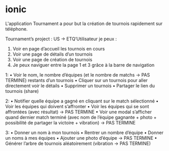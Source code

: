 # ionic

L'application Tournament a pour but la création de tournois rapidement sur téléphone.

Tournament’s project : 
US -> ETQ’Utilisateur je peux :

1.	Voir en page d’accueil les tournois en cours
2.	Voir une page de détails d’un tournois
3.	Voir une page de création de tournois
4.	Je peux naviguer entre la page 1 et 3 grâce à la barre de navigation


1:
•	Voir le nom, le nombre d’équipes (et le nombre de matchs -> PAS TERMINE) restants d’un tournois
•	Cliquer sur un tournois pour aller directement voir le détails
•	Supprimer un tournois
•	Partager le lien du tournois (share)

2:
•	Notifier quelle équipe a gagné en cliquant sur le match sélectionné
•	Voir les équipes qui doivent s’affronter
•	Voir les équipes qui se sont affrontées (avec résultat) -> PAS TERMINE
•	Voir une modal s’afficher quand dernier match terminé (avec nom de l’équipe gagnante + photo + possibilité de partager la victoire + vibration) -> PAS TERMINE

3:
•	Donner un nom à mon tournois
•	Rentrer un nombre d’équipe
•	Donner un noms à mes équipes
• Ajouter une photo d’équipe -> PAS TERMINE
•	Générer l’arbre de tournois aléatoirement (vibration -> PAS TERMINE)
